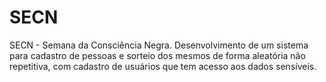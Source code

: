 # SECN
SECN - Semana da Consciência Negra. Desenvolvimento de um sistema para cadastro de pessoas e sorteio dos mesmos de forma aleatória não repetitiva, com cadastro de usuários que tem acesso aos dados sensíveis.
